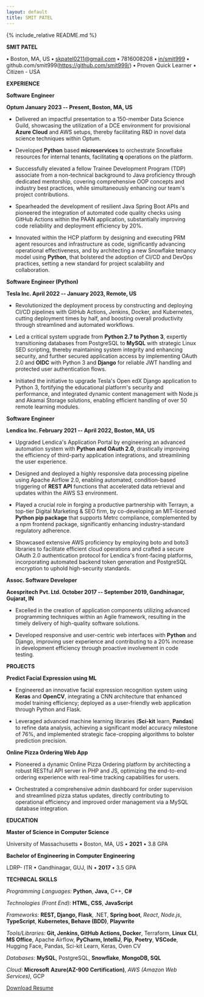 ```yaml
---
layout: default
title: SMIT PATEL
---
```


{% include_relative README.md %}

**SMIT PATEL**

**•** Boston, MA, US **•** <skpatel0211@gmail.com> **•** 7816008208
**•** [in/smit999](http://www.linkedin.com/in/smit999) **•**
github.com/smit999(https://github.com/smit999/) **•** Proven Quick Learner • Citizen - USA

**EXPERIENCE**

**Software Engineer**

**Optum January 2023 -- Present, Boston, MA, US**

- Delivered an impactful presentation to a 150-member Data Science
  Guild, showcasing the utilization of a DCE environment for provisional
  **Azure Cloud** and AWS setups, thereby facilitating R&D in novel data
  science techniques within Optum.

- Developed **Python** based **microservices** to orchestrate Snowflake
  resources for internal tenants, facilitating **q** operations on the
  platform.

- Successfully elevated a fellow Trainee Development Program (TDP)
  associate from a non-technical background to Java proficiency through
  dedicated mentorship, covering comprehensive OOP concepts and industry
  best practices, while simultaneously enhancing our team\'s project
  contributions.

- Spearheaded the development of resilient Java Spring Boot APIs and
  pioneered the integration of automated code quality checks using
  GitHub Actions within the PAAN application, substantially improving
  code reliability and deployment efficiency by 20%.

- Innovated within the HCP platform by designing and executing PRM agent
  resources and infrastructure as code, significantly advancing
  operational effectiveness, and by architecting a new Snowflake tenancy
  model using **Python**, that bolstered the adoption of CI/CD and
  DevOps practices, setting a new standard for project scalability and
  collaboration.

**Software Engineer (Python)**

**Tesla Inc. April 2022 -- January 2023, Remote, US**

- Revolutionized the deployment process by constructing and deploying
  CI/CD pipelines with GitHub Actions, Jenkins, Docker, and Kubernetes,
  cutting deployment times by half, and boosting overall productivity
  through streamlined and automated workflows.

- Led a critical system upgrade from **Python 2.7 to Python 3**,
  expertly transitioning databases from PostgreSQL to **MySQL** with
  strategic Linux SED scripting, thereby maintaining system integrity
  and enhancing security, and further secured application access by
  implementing OAuth 2.0 and **OIDC** with Python 3 and **Django** for
  reliable JWT handling and protected user authentication flows.

- Initiated the initiative to upgrade Tesla\'s Open edX Django
  application to Python 3, fortifying the educational platform\'s
  security and performance, and integrated dynamic content management
  with Node.js and Akamai Storage solutions, enabling efficient handling
  of over 50 remote learning modules.

**Software Engineer**

**Lendica Inc. February 2021 -- April 2022, Boston, MA, US**

- Upgraded Lendica\'s Application Portal by engineering an advanced
  automation system with **Python and OAuth 2.0**, drastically improving
  the efficiency of third-party application integrations, and
  streamlining the user experience.

- Designed and deployed a highly responsive data processing pipeline
  using Apache Airflow 2.0, enabling automated, condition-based
  triggering of **REST API** functions that accelerated data retrieval
  and updates within the AWS S3 environment.

- Played a crucial role in forging a productive partnership with
  Terrayn, a top-tier Digital Marketing & SEO firm, by co-developing an
  MIT-licensed **Python pip package** that supports Metrc compliance,
  complemented by a npm frontend package, significantly enhancing
  industry-standard regulatory adherence.

- Showcased extensive AWS proficiency by employing boto and boto3
  libraries to facilitate efficient cloud operations and crafted a
  secure OAuth 2.0 authentication protocol for Lendica\'s front-facing
  platforms, incorporating automated backend token generation and
  PostgreSQL encryption to uphold high-security standards.

**Assoc. Software Developer**

**Acespritech Pvt. Ltd. October 2017 -- September 2019, Gandhinagar,
Gujarat, IN**

- Excelled in the creation of application components utilizing advanced
  programming techniques within an Agile framework, resulting in the
  timely delivery of high-quality software solutions.

- Developed responsive and user-centric web interfaces with **Python**
  and Django, improving user experience and contributing to a 20%
  increase in development efficiency through proactive involvement in
  code testing.

**PROJECTS**

**Predict Facial Expression using ML**

- Engineered an innovative facial expression recognition system using
  **Keras** and **OpenCV**, integrating a CNN architecture that enhanced model
  training efficiency; deployed as a user-friendly web application
  through Python and Flask.

- Leveraged advanced machine learning libraries (**Sci-kit** learn,
  **Pandas**) to refine data analysis, achieving a significant model
  accuracy milestone of 76%, and implemented strategic face-cropping
  algorithms to bolster prediction precision.

**Online Pizza Ordering Web App**

- Pioneered a dynamic Online Pizza Ordering platform by architecting a robust RESTful API server in PHP and JS, optimizing the end-to-end ordering experience with real-time tracking capabilities for users.

- Orchestrated a comprehensive admin dashboard for order supervision and streamlined pizza status updates, directly contributing to operational efficiency and improved order management via a MySQL database integration.

**EDUCATION**

**Master of Science in Computer Science**

University of Massachusetts • Boston, MA, US • **2021** • 3.8 GPA

**Bachelor of Engineering in Computer Engineering**

LDRP- ITR • Gandhinagar, GUJ, IN • **2017** **•** 3.5 GPA

**TECHNICAL SKILLS**

*Programming Languages:* **Python**, **Java,** C++, **C#**

*Technologies (Front End):* **HTML, CSS**, **JavaScript**

*Frameworks:* **REST, Django, Flask**, .NET, **Spring boot**, *React*,
            *Node.js*, **TypeScript**, **Kubernetes, Behave (BDD)**,
            **Playwrite**

*Tools/Libraries:* **Git, Jenkins, GitHub Actions, Docker**, Terraform, **Linux**
       **CLI**, **MS Office**, Apache Airflow, **PyCharm, IntelliJ**, **Pip**,
       **Poetry**, **VSCode**, Hugging Face, Pandas, Sci-kit Learn, Keras, Oven CV

*Databases:* **MySQL**, PostgreSQL, **Snowflake**, **MongoDB, SQL**

*Cloud:* **Microsoft** **Azure(AZ-900 Certification)**, *AWS (Amazon Web*
      *Services)*, GCP

<a href="/downloads/SMIT_PATEL.docx" target="_blank" class="btn btn-download">Download Resume</a>